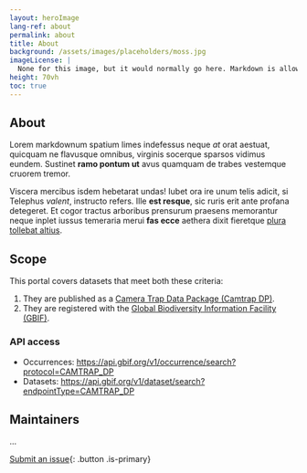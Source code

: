 ```yaml
---
layout: heroImage
lang-ref: about
permalink: about
title: About
background: /assets/images/placeholders/moss.jpg
imageLicense: |
  None for this image, but it would normally go here. Markdown is allowed.
height: 70vh
toc: true
---
```


## About

Lorem markdownum spatium limes indefessus neque *at* orat aestuat, quicquam ne
flavusque omnibus, virginis socerque sparsos vidimus eundem. Sustinet **ramo
pontum ut** avus quamquam de trabes vestemque cruorem tremor.

Viscera mercibus isdem hebetarat undas! Iubet ora ire unum telis adicit, si
Telephus *valent*, instructo refers. Ille **est resque**, sic ruris erit ante
profana detegeret. Et cogor tractus arboribus prensurum praesens memorantur
neque inplet iussus temeraria merui **fas ecce** aethera dixit fieretque [plura
tollebat altius](http://virgineusque.net/est.html).

## Scope

This portal covers datasets that meet both these criteria:

1. They are published as a [Camera Trap Data Package (Camtrap DP)](https://camtrap-dp.tdwg.org).
2. They are registered with the [Global Biodiversity Information Facility (GBIF)](https://gbif.org).

### API access

- Occurrences: <https://api.gbif.org/v1/occurrence/search?protocol=CAMTRAP_DP>
- Datasets: <https://api.gbif.org/v1/dataset/search?endpointType=CAMTRAP_DP>

## Maintainers

...

[Submit an issue](/https://github.com/gbif/hp-camera-trap/issues){: .button .is-primary}
